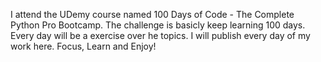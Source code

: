 I attend the UDemy course named 100 Days of Code - The Complete Python Pro Bootcamp.
The challenge is basicly keep learning 100 days.
Every day will be a exercise over he topics.
I will publish every day of my work here.
Focus, Learn and Enjoy!
